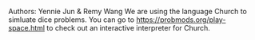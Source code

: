 Authors: Yennie Jun & Remy Wang
We are using the language Church to simluate dice problems.
You can go to https://probmods.org/play-space.html to check out an interactive interpreter for Church. 
